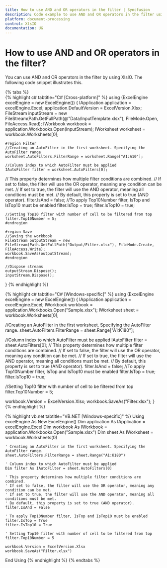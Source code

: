 ```yaml
---
title: How to use AND and OR operators in the filter | Syncfusion
description: Code example to use AND and OR operators in the filter using Syncfusion .NET Excel library (XlsIO).
platform: document-processing
control: XlsIO
documentation: UG
---
```


# How to use AND and OR operators in the filter?

You can use AND and OR operators in the filter by using XlsIO. The following code snippet illustrates this.

{% tabs %}  
{% highlight c# tabtitle="C# [Cross-platform]" %}
using (ExcelEngine excelEngine = new ExcelEngine())
{
	IApplication application = excelEngine.Excel;
	application.DefaultVersion = ExcelVersion.Xlsx;
	FileStream inputStream = new FileStream(Path.GetFullPath(@"Data/InputTemplate.xlsx"), FileMode.Open, FileAccess.Read);
	IWorkbook workbook = application.Workbooks.Open(inputStream);
	IWorksheet worksheet = workbook.Worksheets[0];

	#region Filter
	//Creating an AutoFilter in the first worksheet. Specifying the AutoFilter range
	worksheet.AutoFilters.FilterRange = worksheet.Range["A1:A10"];

	//Column index to which AutoFilter must be applied
	IAutoFilter filter = worksheet.AutoFilters[0];
  // This property determines how multiple filter conditions are combined.
  // If set to false, the filter will use the OR operator, meaning any condition can be met.
  // If set to true, the filter will use the AND operator, meaning all conditions must be met.
  // By default, this property is set to true (AND operator).
  filter.IsAnd = false;
	//To apply Top10Number filter, IsTop and IsTop10 must be enabled
	filter.IsTop = true;
	filter.IsTop10 = true;

	//Setting Top10 filter with number of cell to be filtered from top
	filter.Top10Number = 5;
	#endregion

	#region Save
	//Saving the workbook
	FileStream outputStream = new FileStream(Path.GetFullPath("Output/Filter.xlsx"), FileMode.Create, FileAccess.Write);
	workbook.SaveAs(outputStream);
	#endregion

	//Dispose streams
	outputStream.Dispose();
	inputStream.Dispose();
}
{% endhighlight %}

{% highlight c# tabtitle="C# [Windows-specific]" %}
using (ExcelEngine excelEngine = new ExcelEngine())
{
  IApplication application = excelEngine.Excel;
  IWorkbook workbook = application.Workbooks.Open("Sample.xlsx");
  IWorksheet sheet = workbook.Worksheets[0];

  //Creating an AutoFilter in the first worksheet. Specifying the AutoFilter range. 
  sheet.AutoFilters.FilterRange = sheet.Range["A1:K180"];

  //Column index to which AutoFilter must be applied
  IAutoFilter filter = sheet.AutoFilters[0];
  // This property determines how multiple filter conditions are combined.
  // If set to false, the filter will use the OR operator, meaning any condition can be met.
  // If set to true, the filter will use the AND operator, meaning all conditions must be met.
  // By default, this property is set to true (AND operator).
  filter.IsAnd = false;
  //To apply Top10Number filter, IsTop and IsTop10 must be enabled
  filter.IsTop = true;
  filter.IsTop10 = true;

  //Setting Top10 filter with number of cell to be filtered from top
  filter.Top10Number = 5;

  workbook.Version = ExcelVersion.Xlsx;
  workbook.SaveAs("Filter.xlsx");
}
{% endhighlight %}

{% highlight vb.net tabtitle="VB.NET [Windows-specific]" %}
Using excelEngine As New ExcelEngine()
    Dim application As IApplication = excelEngine.Excel
    Dim workbook As IWorkbook = application.Workbooks.Open("Sample.xlsx")
    Dim sheet As IWorksheet = workbook.Worksheets(0)

    ' Creating an AutoFilter in the first worksheet. Specifying the AutoFilter range.
    sheet.AutoFilters.FilterRange = sheet.Range("A1:K180")

    ' Column index to which AutoFilter must be applied
    Dim filter As IAutoFilter = sheet.AutoFilters(0)

    ' This property determines how multiple filter conditions are combined.
    ' If set to false, the filter will use the OR operator, meaning any condition can be met.
    ' If set to true, the filter will use the AND operator, meaning all conditions must be met.
    ' By default, this property is set to true (AND operator).
    filter.IsAnd = False

    ' To apply Top10Number filter, IsTop and IsTop10 must be enabled
    filter.IsTop = True
    filter.IsTop10 = True

    ' Setting Top10 filter with number of cell to be filtered from top
    filter.Top10Number = 5

    workbook.Version = ExcelVersion.Xlsx
    workbook.SaveAs("Filter.xlsx")
End Using
{% endhighlight %}
{% endtabs %}